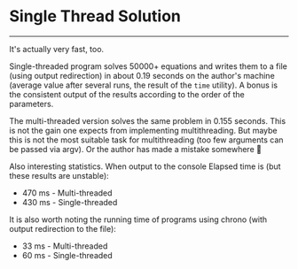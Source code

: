 # Single Thread Solution

---

It's actually very fast, too.

Single-threaded program solves 50000+ equations and writes them to a file (using output redirection) in about 0.19 seconds on the author's machine (average value after several runs, the result of the `time` utility). A bonus is the consistent output of the results according to the order of the parameters.

The multi-threaded version solves the same problem in 0.155 seconds. This is not the gain one expects from implementing multithreading. But maybe this is not the most suitable task for multithreading (too few arguments can be passed via argv).
Or the author has made a mistake somewhere :no_good:

Also interesting statistics. When output to the console Elapsed time is (but these results are unstable):
- 470 ms - Multi-threaded
- 430 ms - Single-threaded

It is also worth noting the running time of programs using chrono (with output redirection to the file):
- 33 ms - Multi-threaded
- 60 ms - Single-threaded